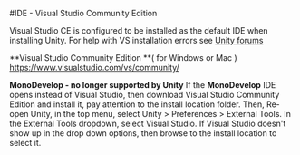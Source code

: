 #IDE - Visual Studio Community Edition

Visual Studio CE is configured to be installed as the default IDE when installing Unity.  For help with VS installation errors see [Unity forums](http://answers.unity3d.com/questions/1075675/-error-while-installing-visual-studio-error-code16.html) 

**Visual Studio Community Edition **( for Windows or Mac ) https://www.visualstudio.com/vs/community/

**MonoDevelop - no longer supported by Unity**
If the **MonoDevelop** IDE opens instead of Visual Studio, then download Visual Studio Community Edition and install it, pay attention to the install location folder.  Then, Re-open Unity, in the top menu, select Unity > Preferences > External Tools.  In the External Tools dropdown, select Visual Studio.  If Visual Studio doesn't show up in the drop down options, then browse to the install location to select it.


